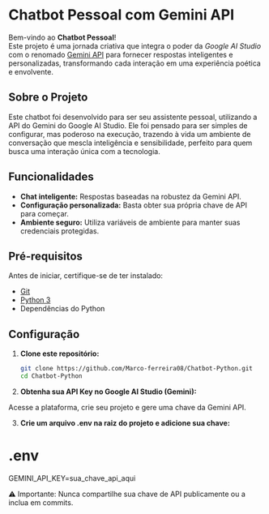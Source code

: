 # Chatbot Pessoal com Gemini API

Bem-vindo ao **Chatbot Pessoal**!  
Este projeto é uma jornada criativa que integra o poder da *Google AI Studio* com o renomado [Gemini API](https://cloud.google.com/ai-studio) para fornecer respostas inteligentes e personalizadas, transformando cada interação em uma experiência poética e envolvente.

## Sobre o Projeto

Este chatbot foi desenvolvido para ser seu assistente pessoal, utilizando a API do Gemini do Google AI Studio. Ele foi pensado para ser simples de configurar, mas poderoso na execução, trazendo à vida um ambiente de conversação que mescla inteligência e sensibilidade, perfeito para quem busca uma interação única com a tecnologia.

## Funcionalidades

- **Chat inteligente:** Respostas baseadas na robustez da Gemini API.
- **Configuração personalizada:** Basta obter sua própria chave de API para começar.
- **Ambiente seguro:** Utiliza variáveis de ambiente para manter suas credenciais protegidas.

## Pré-requisitos

Antes de iniciar, certifique-se de ter instalado:

- [Git](https://git-scm.com/)
- [Python 3](https://www.python.org/downloads/)
- Dependências do Python

## Configuração

1. **Clone este repositório:**

   ```bash
   git clone https://github.com/Marco-ferreira08/Chatbot-Python.git
   cd Chatbot-Python

2. **Obtenha sua API Key no Google AI Studio (Gemini):**

Acesse a plataforma, crie seu projeto e gere uma chave da Gemini API.

3. **Crie um arquivo .env na raiz do projeto e adicione sua chave:**
# .env
GEMINI_API_KEY=sua_chave_api_aqui

⚠️ Importante: Nunca compartilhe sua chave de API publicamente ou a inclua em commits.

